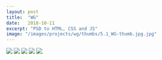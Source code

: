 ```yaml
---
layout: post
title:  "WG"
date:   2018-10-11
excerpt: "PSD to HTML, CSS and JS"
image: "/images/projects/wg/thumbs/5.1_WG-thumb.jpg.jpg"
---
```


<img src="/images/projects/wg/5.1_WG.jpg"> 
<img src="/images/projects/wg/5.2_WG.jpg"> 
<img src="/images/projects/wg/5.3_WG.jpg"> 
<img src="/images/projects/wg/5.4_WG.jpg"> 
<img src="/images/projects/wg/5.5_WG.jpg"> 